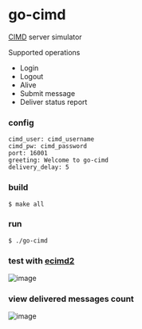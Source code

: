 go-cimd
=======

[CIMD](https://en.wikipedia.org/wiki/CIMD) server simulator 

Supported operations

- Login
- Logout
- Alive
- Submit message
- Deliver status report


### config
```
cimd_user: cimd_username
cimd_pw: cimd_password
port: 16001
greeting: Welcome to go-cimd
delivery_delay: 5
```

### build
```
$ make all
```
### run
```
$ ./go-cimd
```

### test with [ecimd2](https://github.com/VoyagerInnovations/ecimd2)
![image](http://g.recordit.co/27NJAT6gIC.gif)

### view delivered messages count
![image](http://g.recordit.co/tK6wewDOUD.gif)